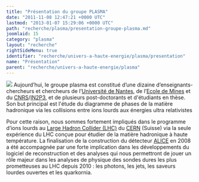 ```yaml
---
title: "Présentation du groupe PLASMA"
date: "2011-11-08 12:47:21 +0000 UTC"
lastmod: "2013-01-07 15:29:06 +0000 UTC"
path: "recherche/plasma/presentation-groupe-plasma.md"
joomlaid: 15
category: "plasma"
layout: "recherche"
rightSideMenu: true
identifier: "recherche/univers-a-haute-energie/plasma/presentation"
name: "Présentation"
parent: "recherche/univers-a-haute-energie/plasma"
---
```



[![](images/Recherche/Plasma/nuclear-density-362px.gif)](http://www.bnl.gov/atlas/collaboration3.asp) Aujourd’hui, le groupe plasma est constitué d’une dizaine d’enseignants-chercheurs et chercheurs de l’[Université de Nantes](http://www.univ-nantes.fr), de l’[Ecole de Mines](http://www.emn.fr) et du [CNRS](http://www.cnrs.fr)/[IN2P3](http://www.in2p3.fr), et de plusieurs post-doctorants et d'étudiants en thèse. Son but principal est l'étude du diagramme de phases de la matière hadronique via les collisions entre ions lourds aux énergies ultra relativistes

Pour cette raison, nous sommes fortement impliqués dans le programme d’ions lourds au [Large Hadron Collider (LHC)](http://public.web.cern.ch/public/fr/LHC/LHC-fr.html) du [CERN](http://www.cern.ch) (Suisse) via la seule expérience du LHC conçue pour étudier de la matière hadronique à haute température. La finalisation de la construction du détecteur [ALICE](http://aliweb.cern.ch/) en 2008 a été accompagnée par une forte implication dans les développements du logiciel de reconstruction et des analyses qui nous permettront de jouer un rôle majeur dans les analyses de physique des sondes dures les plus prometteuses au LHC depuis 2010 : les photons, les jets, les saveurs lourdes ouvertes et les quarkornia.
